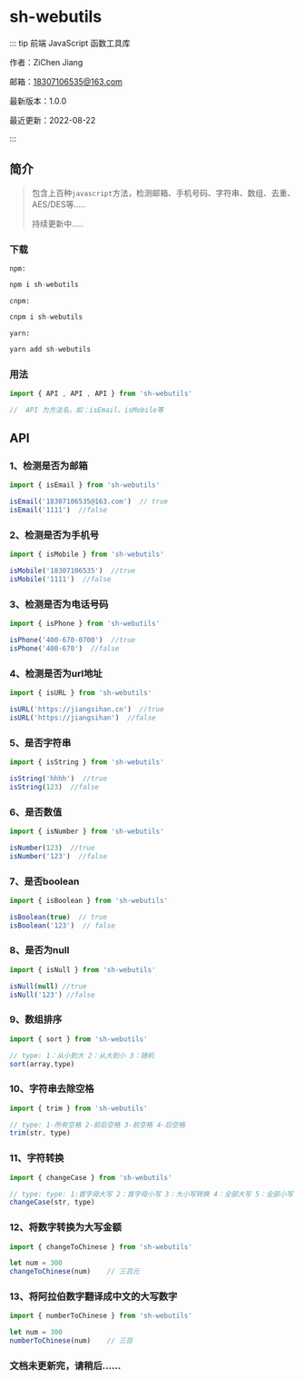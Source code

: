 #                    sh-webutils



::: tip  前端 JavaScript 函数工具库

作者：ZiChen Jiang

邮箱：18307106535@163.com

最新版本：1.0.0

最近更新：2022-08-22


:::

## 简介

> 包含上百种`javascript`方法，检测邮箱、手机号码、字符串、数组、去重、AES/DES等.....
>
> 持续更新中.....

### 下载

`npm:`

```javascript
npm i sh-webutils
```

`cnpm:`

```javascript
cnpm i sh-webutils
```

`yarn:`

```javascript
yarn add sh-webutils
```

### 用法

```javascript
import { API , API , API } from 'sh-webutils'

//  API 为方法名，如：isEmail、isMobile等
```


## API

### 1、检测是否为邮箱

```javascript
import { isEmail } from 'sh-webutils'

isEmail('18307106535@163.com')  // true
isEmail('1111')  //false
```

### 2、检测是否为手机号

```javascript
import { isMobile } from 'sh-webutils'

isMobile('18307106535')  //true
isMobile('1111')  //false
```

### 3、检测是否为电话号码

```javascript
import { isPhone } from 'sh-webutils'

isPhone('400-670-0700')  //true
isPhone('400-670')  //false
```

### 4、检测是否为url地址

```javascript
import { isURL } from 'sh-webutils'

isURL('https://jiangsihan.cn')  //true
isURL('https://jiangsihan')  //false
```

### 5、是否字符串

```javascript
import { isString } from 'sh-webutils'

isString('hhhh')  //true
isString(123)  //false
```

### 6、是否数值

```javascript
import { isNumber } from 'sh-webutils'

isNumber(123)  //true
isNumber('123')  //false
```

### 7、是否boolean

```javascript
import { isBoolean } from 'sh-webutils'

isBoolean(true)  // true
isBoolean('123')  // false
```
### 8、是否为null

```javascript
import { isNull } from 'sh-webutils'

isNull(null) //true
isNull('123') //false
```
### 9、数组排序

```javascript
import { sort } from 'sh-webutils'

// type: 1：从小到大 2：从大到小 3：随机
sort(array,type)
```
### 10、字符串去除空格

```javascript
import { trim } from 'sh-webutils'

// type: 1-所有空格 2-前后空格 3-前空格 4-后空格
trim(str, type)	
```
### 11、字符转换

```javascript
import { changeCase } from 'sh-webutils'

// type: type: 1:首字母大写 2：首字母小写 3：大小写转换 4：全部大写 5：全部小写
changeCase(str, type)	
```
### 12、将数字转换为大写金额
```javascript
import { changeToChinese } from 'sh-webutils'

let num = 300
changeToChinese(num)	// 三百元
```
### 13、将阿拉伯数字翻译成中文的大写数字
```javascript
import { numberToChinese } from 'sh-webutils'

let num = 300
numberToChinese(num)	// 三百
```



### 文档未更新完，请稍后......
